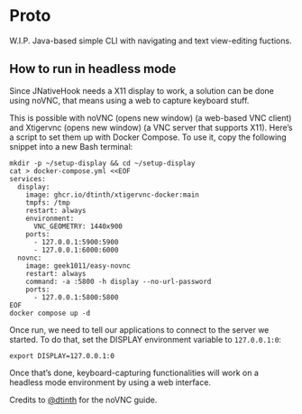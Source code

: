# Proto
W.I.P. Java-based simple CLI with navigating and text view-editing fuctions.

## How to run in headless mode

Since JNativeHook needs a X11 display to work, a solution can be done using noVNC, that means using a web to capture keyboard stuff.

This is possible with noVNC (opens new window) (a web-based VNC client) and Xtigervnc (opens new window) (a VNC server that supports X11). Here’s a script to set them up with Docker Compose. To use it, copy the following snippet into a new Bash terminal:

```
mkdir -p ~/setup-display && cd ~/setup-display
cat > docker-compose.yml <<EOF
services:
  display:
    image: ghcr.io/dtinth/xtigervnc-docker:main
    tmpfs: /tmp
    restart: always
    environment:
      VNC_GEOMETRY: 1440x900
    ports:
      - 127.0.0.1:5900:5900
      - 127.0.0.1:6000:6000
  novnc:
    image: geek1011/easy-novnc
    restart: always
    command: -a :5800 -h display --no-url-password
    ports:
      - 127.0.0.1:5800:5800
EOF
docker compose up -d
```

Once run, we need to tell our applications to connect to the server we started. To do that, set the DISPLAY environment variable to ``127.0.0.1:0``:

```export DISPLAY=127.0.0.1:0```

Once that’s done, keyboard-capturing functionalities will work on a headless mode environment by using a web interface.

Credits to [@dtinth](https://github.com/dtinth) for the noVNC guide.